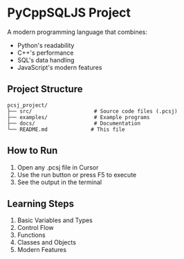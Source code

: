 # PyCppSQLJS Project

A modern programming language that combines:
- Python's readability
- C++'s performance
- SQL's data handling
- JavaScript's modern features

## Project Structure
```
pcsj_project/
├── src/                    # Source code files (.pcsj)
├── examples/               # Example programs
├── docs/                   # Documentation
└── README.md              # This file
```

## How to Run
1. Open any .pcsj file in Cursor
2. Use the run button or press F5 to execute
3. See the output in the terminal

## Learning Steps
1. Basic Variables and Types
2. Control Flow
3. Functions
4. Classes and Objects
5. Modern Features 